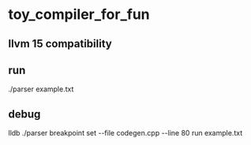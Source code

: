 # toy_compiler_for_fun

## llvm 15 compatibility

## run 
./parser example.txt

## debug

lldb ./parser
breakpoint set --file codegen.cpp --line 80
run example.txt
